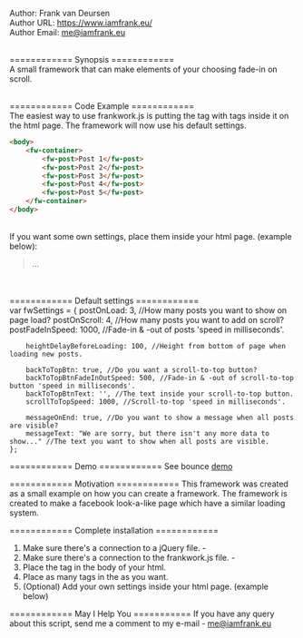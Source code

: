 Author: Frank van Deursen<br>
Author URL: https://www.iamfrank.eu/<br>
Author Email: me@iamfrank.eu<br>
<br>

============ Synopsis ============<br>
A small framework that can make elements of your choosing fade-in on scroll.
<br><br>

============ Code Example ============<br>
The easiest way to use frankwork.js is putting the <fw-container> tag with <fw-post> tags inside it on the html page. The framework will now use his default settings.
<br>
```html
<body>
    <fw-container>
        <fw-post>Post 1</fw-post>
        <fw-post>Post 2</fw-post>
        <fw-post>Post 3</fw-post>
        <fw-post>Post 4</fw-post>
        <fw-post>Post 5</fw-post>
    </fw-container>
</body>
```
<br>
If you want some own settings, place them inside your html page. (example below):<br>

<blockquote>
...
    <script>
        var fwCustomSettings = {
            scrollToTopSpeed: 1500,
            backToTopBtn: true,
            messageText: "That's all!"
        };
    </script>
</head>
</blockquote>
<br>
<br>
============ Default settings ============<br>
    var fwSettings = {
        postOnLoad: 3, //How many posts you want to show on page load?
        postOnScroll: 4, //How many posts you want to add on scroll?
        postFadeInSpeed: 1000, //Fade-in & -out of posts 'speed in milliseconds'.

        heightDelayBeforeLoading: 100, //Height from bottom of page when loading new posts.

        backToTopBtn: true, //Do you want a scroll-to-top button?
        backToTopBtnFadeInOutSpeed: 500, //Fade-in & -out of scroll-to-top button 'speed in milliseconds'.
        backToTopBtnText: '', //The text inside your scroll-to-top button.
        scrollToTopSpeed: 1000, //Scroll-to-top 'speed in milliseconds'.

        messageOnEnd: true, //Do you want to show a message when all posts are visible?
        messageText: "We are sorry, but there isn't any more data to show..." //The text you want to show when all posts are visible.
    };
    

============ Demo ============
See bounce [demo](http://frankworks.frankbook.nl)
   
   
============ Motivation ============
This framework was created as a small example on how you can create a framework.
The framework is created to make a facebook look-a-like page which have a similar loading system.
    
    
============ Complete installation ============
1.  Make sure there's a connection to a jQuery file. - <script src="https://ajax.googleapis.com/ajax/libs/jquery/2.2.0/jquery.min.js"></script>
2.  Make sure there's a connection to the frankwork.js file. - <script src="frankwork.js"></script>
3.  Place the <fw-container> tag in the body of your html.
4.  Place as many <fw-post> tags in the <fw-container> as you want.
5.  (Optional) Add your own settings inside your html page. (example below)


============ May I Help You ===========
If you have any query about this script, send me a comment to my e-mail - me@iamfrank.eu
